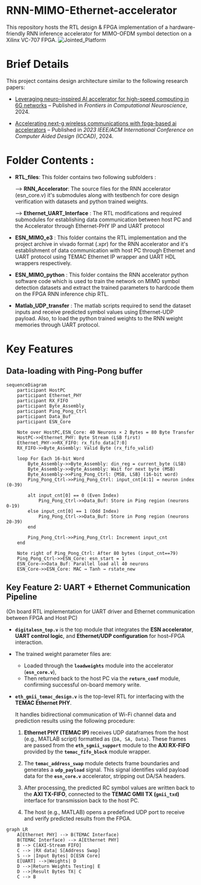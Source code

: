 # RNN-MIMO-Ethernet-accelerator
This repository hosts the RTL design & FPGA implementation of a hardware-friendly RNN inference accelerator for MIMO-OFDM symbol detection on a Xilinx VC-707 FPGA. 
![Jointed_Platform](https://github.com/user-attachments/assets/281cf099-ec1e-41de-ab0e-c1855a5c1d6b)



# Brief Details

This project contains design architecture similar to the following research papers:

- [Leveraging neuro-inspired AI accelerator for high-speed computing in 6G networks](https://www.frontiersin.org/journals/computational-neuroscience/articles/10.3389/fncom.2024.1345644/full) – Published in *Frontiers in Computational Neuroscience*, 2024.

- [Accelerating next-g wireless communications with fpga-based ai accelerators](https://ieeexplore.ieee.org/abstract/document/10323918) – Published in *2023 IEEE/ACM International Conference on Computer Aided Design (ICCAD)*, 2024.


# Folder Contents :

- **RTL_files**: This folder contains two following subfolders :

  --> **RNN_Accelerator**: The source files for the RNN accelerator (esn_core.v) it's submodules along with testbench for core design verification with datasets and python trained weights.

  --> **Ethernet_UART_Interface** : The RTL modifications and required submodules for establishing data communication between host PC and the Accelerator through Ethernet-PHY IP and UART protocol
  

- **ESN_MIMO_e3** : This folder contains the RTL implementation and the project archive in vivado format (.xpr) for the RNN accelerator and it's establishment of data communication with host PC through Ethernet and UART protocol using TEMAC Ethernet IP wrapper and UART HDL wrappers respectively.

- **ESN_MIMO_python** : This folder contains the RNN accelerator python software code which is used to train the network on MIMO symbol detection datasets and extract the trained parameters to hardcode them on the FPGA RNN inference chip RTL.

- **Matlab_UDP_transfer** : The matlab scripts required to send the dataset inputs and receive predicted symbol values using Ethernet-UDP payload. Also, to load the python trained weights to the RNN weight memories through UART protocol.



# Key Features

## Data-loading with Ping-Pong buffer

```mermaid
sequenceDiagram
    participant HostPC
    participant Ethernet_PHY
    participant RX_FIFO
    participant Byte_Assembly
    participant Ping_Pong_Ctrl
    participant Data_Buf
    participant ESN_Core

    Note over HostPC,ESN_Core: 40 Neurons × 2 Bytes = 80 Byte Transfer
    HostPC->>Ethernet_PHY: Byte Stream (LSB first)
    Ethernet_PHY->>RX_FIFO: rx_fifo_data[7:0]
    RX_FIFO->>Byte_Assembly: Valid Byte (rx_fifo_valid)

    loop For Each 16-bit Word
        Byte_Assembly->>Byte_Assembly: din_reg = current_byte (LSB)
        Byte_Assembly->>Byte_Assembly: Wait for next byte (MSB)
        Byte_Assembly->>Ping_Pong_Ctrl: {MSB, LSB} (16-bit word)
        Ping_Pong_Ctrl->>Ping_Pong_Ctrl: input_cnt[4:1] = neuron index (0-39)
        
        alt input_cnt[0] == 0 (Even Index)
            Ping_Pong_Ctrl->>Data_Buf: Store in Ping region (neurons 0-19)
        else input_cnt[0] == 1 (Odd Index)
            Ping_Pong_Ctrl->>Data_Buf: Store in Pong region (neurons 20-39)
        end
        
        Ping_Pong_Ctrl->>Ping_Pong_Ctrl: Increment input_cnt
    end
    
    Note right of Ping_Pong_Ctrl: After 80 bytes (input_cnt==79)
    Ping_Pong_Ctrl->>ESN_Core: esn_start = 1
    ESN_Core->>Data_Buf: Parallel load all 40 neurons
    ESN_Core->>ESN_Core: MAC → Tanh → rstate_new
```
## Key Feature 2: UART + Ethernet Communication Pipeline

(On board RTL implementation for UART driver and Ethernet communication between FPGA and Host PC)

- **`digitalesn_top.v`** is the top module that integrates the **ESN accelerator**, **UART control logic**, and **Ethernet/UDP configuration** for host–FPGA interaction.

- The trained weight parameter files are:
  - Loaded through the **`loadweights`** module into the accelerator (**`esn_core.v`**),
  - Then returned back to the host PC via the **`return_conf`** module, confirming successful on-board memory write.
 
    
- **`eth_gmii_temac_design.v`** is the top-level RTL for interfacing with the **TEMAC Ethernet PHY**.
  
  It handles bidirectional communication of Wi-Fi channel data and prediction results using the following procedure:

  1. **Ethernet PHY (TEMAC IP)** receives UDP dataframes from the host (e.g., MATLAB script) formatted as `{DA, SA, Data}`.
     These frames are passed from the **`eth_sgmii_support`** module to the **AXI RX-FIFO** provided by the **`temac_fifo_block`** module wrapper.

  2. The **`temac_address_swap`** module detects frame boundaries and generates a **`udp_payload`** signal.
     This signal identifies valid payload data for the **`esn_core.v`** accelerator, stripping out DA/SA headers.

  3. After processing, the predicted RC symbol values are written back to the **AXI TX-FIFO**, connected to the **TEMAC GMII TX (`gmii_txd`)** interface for transmission back to the host PC.

  4. The host (e.g., MATLAB) opens a predefined UDP port to receive and verify predicted results from the FPGA.

```mermaid
graph LR
    A[Ethernet PHY] --> B(TEMAC Interface)
    B(TEMAC Interface) --> A[Ethernet PHY]
    B --> C[AXI-Stream FIFO]
    C --> |RX data| S[Address Swap]
    S --> |Input Bytes| D[ESN Core]
    E[UART] -->|Weights| D
    D -->|Return Weights Testing| E
    D -->|Result Bytes TX| C
    C --> B
```


